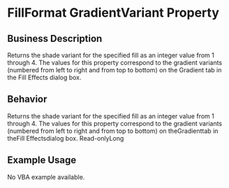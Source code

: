 # FillFormat GradientVariant Property

## Business Description
Returns the shade variant for the specified fill as an integer value from 1 through 4. The values for this property correspond to the gradient variants (numbered from left to right and from top to bottom) on the Gradient tab in the Fill Effects dialog box.

## Behavior
Returns the shade variant for the specified fill as an integer value from 1 through 4. The values for this property correspond to the gradient variants (numbered from left to right and from top to bottom) on theGradienttab in theFill Effectsdialog box. Read-onlyLong

## Example Usage
No VBA example available.